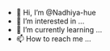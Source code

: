 - 👋 Hi, I’m @Nadhiya-hue
- 👀 I’m interested in ...
- 🌱 I’m currently learning ...
- 📫 How to reach me ...

<!---
Nadhiya-hue/Nadhiya-hue is a ✨ special ✨ repository because its `README.md` (this file) appears on your GitHub profile.
You can click the Preview link to take a look at your changes.
--->
